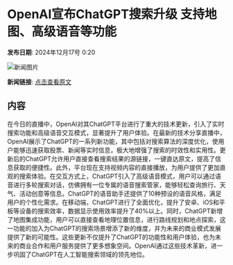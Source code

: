 # OpenAI宣布ChatGPT搜索升级 支持地图、高级语音等功能

**发布日期**: 2024年12月17号 0:20

![新闻图片](https://pic.chinaz.com/picmap/thumb/202405110933330041_0.jpg)

**新闻链接**: [点击查看原文](https://www.aibase.com/zh/news/14000)

## 内容

在今日的直播中，OpenAI对其ChatGPT平台进行了重大的技术更新，引入了实时搜索功能和高级语音交互模式，显著提升了用户体验。在最新的技术分享直播中，OpenAI展示了ChatGPT的一系列新功能，其中包括对搜索算法的深度优化，使用户能够迅速获取股票、新闻等实时信息，极大地增强了搜索的时效性和实用性。更新后的ChatGPT允许用户直接查看搜索结果的源链接，一键直达原文，提高了信息获取的便捷性。此外，平台现在支持视频内容的直接播放，为用户提供了更加直观的搜索体验。在交互方式上，ChatGPT引入了高级语音模式，用户可以通过语音进行多轮搜索对话，仿佛拥有一位专属的语音搜索管家，能够轻松查询旅行、天气、活动创意等信息。ChatGPT的语音助手还提供了10种预设的语音风格，满足用户的个性化需求。在移动端，ChatGPT进行了全面优化，提升了安卓、iOS和平板等设备的搜索效率，数据显示使用效率提升了40%以上。同时，ChatGPT新增了地图集成功能，用户可以直接查看地理位置信息，进行路线规划和地点探索，这一功能的加入为ChatGPT的搜索场景增添了新的维度，并为未来的商业模式发展提供了新的可能性。这些更新不仅提升了ChatGPT的功能性和用户体验，也为未来的商业合作和用户服务提供了更多想象空间。OpenAI通过这些技术革新，进一步巩固了ChatGPT在人工智能搜索领域的领先地位。
